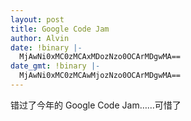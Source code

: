 ```yaml
---
layout: post
title: Google Code Jam
author: Alvin
date: !binary |-
  MjAwNi0xMC0zMCAxMDozNzo0OCArMDgwMA==
date_gmt: !binary |-
  MjAwNi0xMC0zMCAwMjozNzo0OCArMDgwMA==
---
```

错过了今年的 Google Code Jam……可惜了